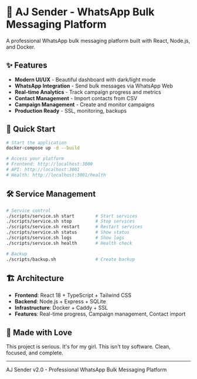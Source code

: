 # 🚀 AJ Sender - WhatsApp Bulk Messaging Platform

A professional WhatsApp bulk messaging platform built with React, Node.js, and Docker.

## ✨ Features

- **Modern UI/UX** - Beautiful dashboard with dark/light mode
- **WhatsApp Integration** - Send bulk messages via WhatsApp Web
- **Real-time Analytics** - Track campaign progress and metrics
- **Contact Management** - Import contacts from CSV
- **Campaign Management** - Create and monitor campaigns
- **Production Ready** - SSL, monitoring, backups

## 🚀 Quick Start

```bash
# Start the application
docker-compose up -d --build

# Access your platform
# Frontend: http://localhost:3000
# API: http://localhost:3001
# Health: http://localhost:3001/health
```

## 🛠️ Service Management

```bash
# Service control
./scripts/service.sh start        # Start services
./scripts/service.sh stop         # Stop services
./scripts/service.sh restart      # Restart services
./scripts/service.sh status       # Show status
./scripts/service.sh logs         # Show logs
./scripts/service.sh health       # Health check

# Backup
./scripts/backup.sh               # Create backup
```

## 🏗️ Architecture

- **Frontend**: React 18 + TypeScript + Tailwind CSS
- **Backend**: Node.js + Express + SQLite
- **Infrastructure**: Docker + Caddy + SSL
- **Features**: Real-time progress, Campaign management, Contact import

## 💝 Made with Love

This project is serious. It's for my girl. This isn't toy software.
Clean, focused, and complete.

---

AJ Sender v2.0 - Professional WhatsApp Bulk Messaging Platform
